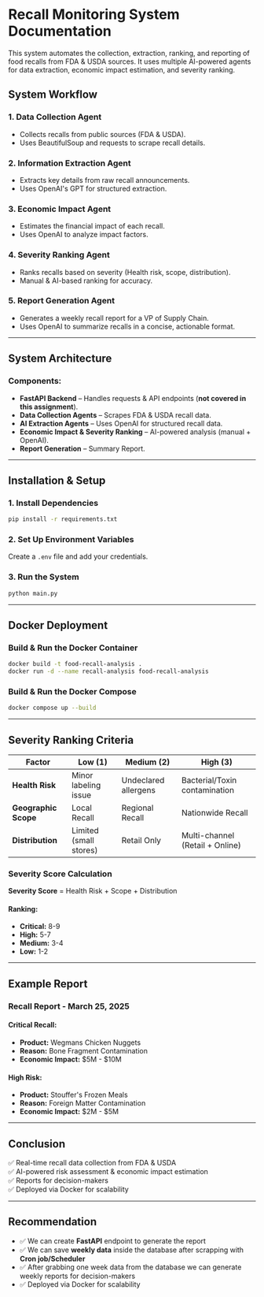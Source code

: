 # Recall Monitoring System Documentation

This system automates the collection, extraction, ranking, and reporting of food recalls from FDA & USDA sources. It uses multiple AI-powered agents for data extraction, economic impact estimation, and severity ranking.

## System Workflow

### 1. Data Collection Agent
- Collects recalls from public sources (FDA & USDA).
- Uses BeautifulSoup and requests to scrape recall details.

### 2. Information Extraction Agent
- Extracts key details from raw recall announcements.
- Uses OpenAI's GPT for structured extraction.

### 3. Economic Impact Agent
- Estimates the financial impact of each recall.
- Uses OpenAI to analyze impact factors.

### 4. Severity Ranking Agent
- Ranks recalls based on severity (Health risk, scope, distribution).
- Manual & AI-based ranking for accuracy.

### 5. Report Generation Agent
- Generates a weekly recall report for a VP of Supply Chain.
- Uses OpenAI to summarize recalls in a concise, actionable format.

---

## System Architecture
### Components:
- **FastAPI Backend** – Handles requests & API endpoints (**not covered in this assignment**).
- **Data Collection Agents** – Scrapes FDA & USDA recall data.
- **AI Extraction Agents** – Uses OpenAI for structured recall data.
- **Economic Impact & Severity Ranking** – AI-powered analysis (manual + OpenAI).
- **Report Generation** – Summary Report.

---

## Installation & Setup

### 1. Install Dependencies
```bash
pip install -r requirements.txt
```

### 2. Set Up Environment Variables
Create a `.env` file and add your credentials.

### 3. Run the System
```bash
python main.py
```

---

## Docker Deployment

### Build & Run the Docker Container
```bash
docker build -t food-recall-analysis .
docker run -d --name recall-analysis food-recall-analysis
```
### Build & Run the Docker Compose
```bash
docker compose up --build
```

---

## Severity Ranking Criteria
| Factor         | Low (1)            | Medium (2)            | High (3)                |
|---------------|-------------------|----------------------|-------------------------|
| **Health Risk** | Minor labeling issue | Undeclared allergens | Bacterial/Toxin contamination |
| **Geographic Scope** | Local Recall | Regional Recall | Nationwide Recall |
| **Distribution** | Limited (small stores) | Retail Only | Multi-channel (Retail + Online) |

### **Severity Score Calculation**
**Severity Score** = Health Risk + Scope + Distribution

#### Ranking:
- **Critical:** 8-9
- **High:** 5-7
- **Medium:** 3-4
- **Low:** 1-2

---

## Example Report
### **Recall Report - March 25, 2025**

#### **Critical Recall:**
- **Product:** Wegmans Chicken Nuggets
- **Reason:** Bone Fragment Contamination
- **Economic Impact:** $5M - $10M

#### **High Risk:**
- **Product:** Stouffer's Frozen Meals
- **Reason:** Foreign Matter Contamination
- **Economic Impact:** $2M - $5M

---

## Conclusion
✅ Real-time recall data collection from FDA & USDA  
✅ AI-powered risk assessment & economic impact estimation  
✅ Reports for decision-makers  
✅ Deployed via Docker for scalability  


---

## Recommendation
- ✅ We can create **FastAPI** endpoint to generate the report
- ✅ We can save **weekly data** inside the database after scrapping with **Cron job/Scheduler** 
- ✅ After grabbing one week data from the database we can generate weekly reports for decision-makers  
- ✅ Deployed via Docker for scalability  

